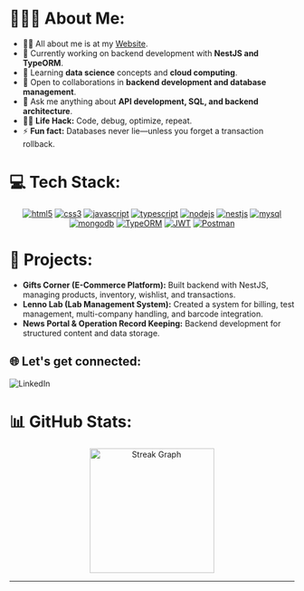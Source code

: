 # 👨🏻‍💻 About Me:
- 🙋‍♀️ All about me is at my [Website](#).
- 🔭 Currently working on backend development with **NestJS and TypeORM**.
- 🌱 Learning **data science** concepts and **cloud computing**.
- 👯 Open to collaborations in **backend development and database management**.
- 💬 Ask me anything about **API development, SQL, and backend architecture**.
- 👨‍💻 **Life Hack:** Code, debug, optimize, repeat.
- ⚡ **Fun fact:** Databases never lie—unless you forget a transaction rollback.

# 💻 Tech Stack:
<p align="center">
<a href="https://www.w3.org/html/" target="_blank" rel="noreferrer"> <img src="https://ziadoua.github.io/m3-Markdown-Badges/badges/HTML/html2.svg" alt="html5"/></a>
  <a href="https://www.w3schools.com/css/" target="_blank" rel="noreferrer"> <img src="https://ziadoua.github.io/m3-Markdown-Badges/badges/CSS/css2.svg" alt="css3" /></a>
<a href="https://developer.mozilla.org/en-US/docs/Web/JavaScript" target="_blank" rel="noreferrer"> <img src="https://ziadoua.github.io/m3-Markdown-Badges/badges/Javascript/javascript1.svg" alt="javascript"/></a>
  <a href="https://www.typescriptlang.org/" target="_blank" rel="noreferrer"> <img src="https://ziadoua.github.io/m3-Markdown-Badges/badges/TypeScript/typescript2.svg" alt="typescript" /></a> 
  <a href="https://nodejs.org" target="_blank" rel="noreferrer"> <img src="https://ziadoua.github.io/m3-Markdown-Badges/badges/NodeJS/nodejs2.svg" alt="nodejs" /></a> 
  <a href="https://nestjs.com/" target="_blank" rel="noreferrer"> <img src="https://ziadoua.github.io/m3-Markdown-Badges/badges/NestJS/nestjs2.svg" alt="nestjs" /></a> 
  <a href="https://www.mysql.com/" target="_blank" rel="noreferrer"> <img src="https://ziadoua.github.io/m3-Markdown-Badges/badges/MySQL/mysql3.svg" alt="mysql" /></a>
  <a href="https://www.mongodb.com/" target="_blank" rel="noreferrer"> <img src="https://ziadoua.github.io/m3-Markdown-Badges/badges/MongoDB/mongodb2.svg" alt="mongodb" /></a> 
  <a href="https://typeorm.io/" target="_blank" rel="noreferrer"> <img src="https://ziadoua.github.io/m3-Markdown-Badges/badges/TypeORM/typeorm2.svg" alt="TypeORM" /></a>
  <a href="https://jwt.io/" target="_blank" rel="noreferrer"> <img src="https://ziadoua.github.io/m3-Markdown-Badges/badges/JWT/jwt2.svg" alt="JWT" /></a>
  <a href="https://www.postman.com/" target="_blank" rel="noreferrer"> <img src="https://ziadoua.github.io/m3-Markdown-Badges/badges/Postman/postman2.svg" alt="Postman" /></a>
</p>

# 🚀 Projects:
- **Gifts Corner (E-Commerce Platform):** Built backend with NestJS, managing products, inventory, wishlist, and transactions.
- **Lenno Lab (Lab Management System):** Created a system for billing, test management, multi-company handling, and barcode integration.
- **News Portal & Operation Record Keeping:** Backend development for structured content and data storage.
## 🌐 Let's get connected:
<p>
  <a href="#" style="text-decoration: none;">
    <img src="https://ziadoua.github.io/m3-Markdown-Badges/badges/LinkedIn/linkedin2.svg" alt="LinkedIn">
  </a>
</p>
  
# 📊 GitHub Stats:
<div align="center">
  <img 
    src="https://streak-stats.demolab.com?user=SudhaSarraf&locale=en&mode=daily&theme=dark&hide_border=false&border_radius=5&order=3" 
    height="220" 
    alt="Streak Graph" 
  />
</div>

---
